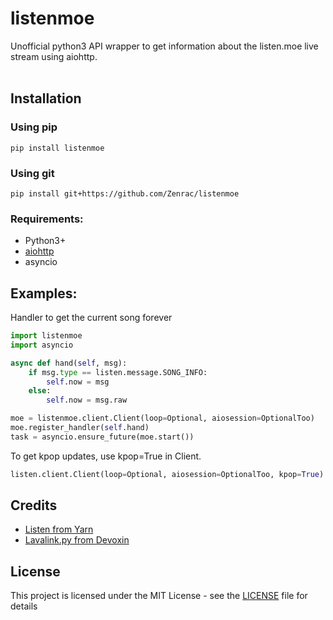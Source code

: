 # listenmoe
Unofficial python3 API wrapper to get information about the listen.moe live stream using aiohttp.<br><br>
## Installation
### Using pip
```
pip install listenmoe
```
### Using git
```
pip install git+https://github.com/Zenrac/listenmoe
```

### Requirements: <br>
- Python3+<br>
- [aiohttp](https://github.com/aio-libs/aiohttp) <br>
- asyncio<br>
## Examples: <br>
Handler to get the current song forever<br>
```py
import listenmoe
import asyncio

async def hand(self, msg):
    if msg.type == listen.message.SONG_INFO:
        self.now = msg
    else:
        self.now = msg.raw

moe = listenmoe.client.Client(loop=Optional, aiosession=OptionalToo)
moe.register_handler(self.hand)
task = asyncio.ensure_future(moe.start())
```
To get kpop updates, use kpop=True in Client.
```py
listen.client.Client(loop=Optional, aiosession=OptionalToo, kpop=True)
```

## Credits

- [Listen from Yarn](https://github.com/Yarn/Listen) <br>
- [Lavalink.py from Devoxin](https://github.com/Devoxin/Lavalink.py) <br>

## License

This project is licensed under the MIT License - see the [LICENSE](LICENSE) file for details
